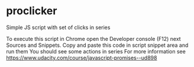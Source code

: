 # proclicker
Simple JS script with set of clicks in series

To execute this script in Chrome open the Developer console (F12) next Sources and Snippets.
Copy and paste this code in script snippet area and run them
You should see some actions in series
For more information see https://www.udacity.com/course/javascript-promises--ud898